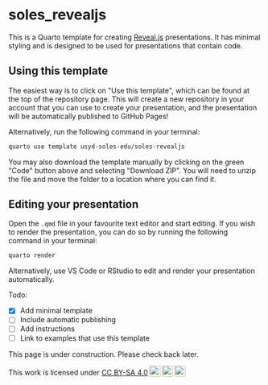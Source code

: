 # soles_revealjs

This is a Quarto template for creating [Reveal.js](https://revealjs.com/#/) presentations. It has minimal styling and is designed to be used for presentations that contain code.

## Using this template

The easiest way is to click on "Use this template", which can be found at the top of the repository page. This will create a new repository in your account that you can use to create your presentation, and the presentation will be automatically published to GitHub Pages!

Alternatively, run the following command in your terminal:

```sh
quarto use template usyd-soles-edu/soles-revealjs
```

You may also download the template manually by clicking on the green "Code" button above and selecting "Download ZIP". You will need to unzip the file and move the folder to a location where you can find it.

## Editing your presentation

Open the `.qmd` file in your favourite text editor and start editing. If you wish to render the presentation, you can do so by running the following command in your terminal:

```sh
quarto render
```

Alternatively, use VS Code or RStudio to edit and render your presentation automatically.

Todo:

- [x] Add minimal template
- [ ] Include automatic publishing
- [ ] Add instructions
- [ ] Link to examples that use this template

This page is under construction. Please check back later.

<p xmlns:cc="http://creativecommons.org/ns#" >This work is licensed under <a href="http://creativecommons.org/licenses/by-sa/4.0/?ref=chooser-v1" target="_blank" rel="license noopener noreferrer" style="display:inline-block;">CC BY-SA 4.0<img style="height:22px!important;margin-left:3px;vertical-align:text-bottom;" src="https://mirrors.creativecommons.org/presskit/icons/cc.svg?ref=chooser-v1"><img style="height:22px!important;margin-left:3px;vertical-align:text-bottom;" src="https://mirrors.creativecommons.org/presskit/icons/by.svg?ref=chooser-v1"><img style="height:22px!important;margin-left:3px;vertical-align:text-bottom;" src="https://mirrors.creativecommons.org/presskit/icons/sa.svg?ref=chooser-v1"></a></p>
